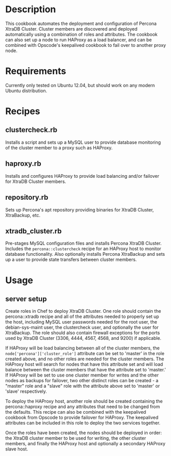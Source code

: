 Description
===========

This cookbook automates the deployment and configuration of Percona XtraDB Cluster. Cluster members are discovered and deployed automatically using a combination of roles and attributes. The cookbook can also set up a node to run HAProxy as a load balancer, and can be combined with Opscode's keepalived cookbook to fail over to another proxy node.

Requirements
============

Currently only tested on Ubuntu 12.04, but should work on any modern Ubuntu distribution.

Recipes
=======

clustercheck.rb
---------------

Installs a script and sets up a MySQL user to provide database monitoring of the cluster member to a proxy such as HAProxy.

haproxy.rb
---------------

Installs and configures HAProxy to provide load balancing and/or failover for XtraDB Cluster members.

repository.rb
---------------

Sets up Percona's apt repository providing binaries for XtraDB Cluster, XtraBackup, etc.

xtradb_cluster.rb
-----------------

Pre-stages MySQL configuration files and installs Percona XtraDB Cluster. Includes the `percona::clustercheck` recipe for an HAProxy host to monitor database functionality. Also optionally installs Percona XtraBackup and sets up a user to provide state transfers between cluster members.

Usage
=====

server setup
------------

Create roles in Chef to deploy XtraDB Cluster. One role should contain the percona::xtradb recipe and all of the attributes needed to properly set up the host, including MySQL user passwords needed for the root user, the debian-sys-maint user, the clustercheck user, and optionally the user for XtraBackup. The role should also contain firewall exceptions for the ports used by XtraDB Cluster (3306, 4444, 4567, 4568, and 9200) if applicable.

If HAProxy will be load balancing between all of the cluster members, the `node['percona']['cluster_role']` attribute can be set to 'master' in the role created above, and no other roles are needed for the cluster members. The HAProxy host will search for nodes that have this attribute set and will load balance between the cluster members that have the attribute set to 'master.' If HAProxy will be set to use one cluster member for writes and the other nodes as backups for failover, two other distinct roles can be created - a "master" role and a "slave" role with the attribute above set to 'master' or 'slave' respectively.

To deploy the HAProxy host, another role should be created containing the percona::haproxy recipe and any attributes that need to be changed from the defaults. This recipe can also be combined with the keepalived cookbook from Opscode to provide failover for HAProxy. The keepalived attributes can be included in this role to deploy the two services together.

Once the roles have been created, the nodes should be deployed in order: the XtraDB cluster member to be used for writing, the other cluster members, and finally the HAProxy host and optionally a secondary HAProxy slave host.